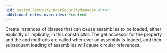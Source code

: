 ```yaml
---
uid: System.Security.HostSecurityManager.#ctor
additional_notes.overrides: *content
---
```


<p>Create instances of classes that can cause assemblies to be loaded, either explicitly or implicitly, in this constructor.  The get accessor for the <xref href="System.Security.HostSecurityManager.DomainPolicy"></xref> property and the <xref href="System.Security.HostSecurityManager.ProvideAssemblyEvidence(System.Reflection.Assembly,System.Security.Policy.Evidence)"></xref> and <xref href="System.Security.HostSecurityManager.ProvideAppDomainEvidence(System.Security.Policy.Evidence)"></xref> methods are called whenever an assembly is loaded, and their subsequent loading of assemblies will cause circular references.</p>



